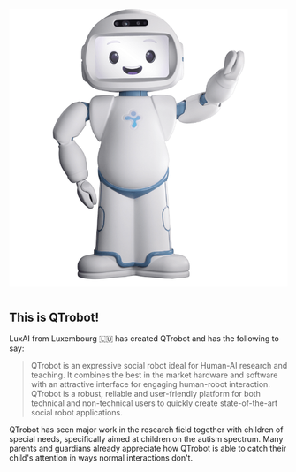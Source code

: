 ![QTrobot-research-hero-img.png](../images/QTrobot-research-hero-img.png)

# 

## This is QTrobot!

LuxAI from Luxembourg 🇱🇺 has created QTrobot and has the following to say:

> QTrobot is an expressive social robot ideal for Human-AI research and teaching. It combines the best in the market hardware and software with an attractive interface for engaging human-robot interaction. QTrobot is a robust, reliable and user-friendly platform for both technical and non-technical users to quickly create state-of-the-art social robot applications.

QTrobot has seen major work in the research field together with children of special needs, specifically aimed at children on the autism spectrum. Many parents and guardians already appreciate how QTrobot is able to catch their child's attention in ways normal interactions don't.